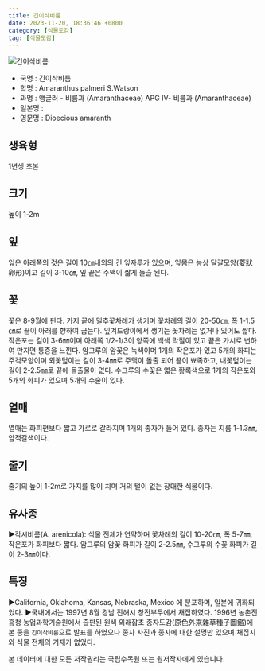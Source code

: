 ```yaml
---
title: 긴이삭비름
date: 2023-11-20, 18:36:46 +0800
category: [식물도감]
tag: [식물도감]
---
```




![긴이삭비름](http://www.nature.go.kr/fileUpload/plants/basic/Amaranthaceae/Amaranthus/1585/1585_20160725151630797files_th2.jpg)
- 국명 : 긴이삭비름
- 학명 : Amaranthus palmeri S.Watson
- 과명 : 앵글러 - 비름과 (Amaranthaceae) APG Ⅳ- 비름과 (Amaranthaceae)
- 일본명 : 
- 영문명 : Dioecious amaranth


## 생육형
1년생 초본
## 크기
높이 1-2m
## 잎
잎은 아래쪽의 것은 길이 10㎝내외의 긴 잎자루가 있으며, 잎몸은 능상 달걀모양(菱狀卵形)이고 길이  3-10㎝, 잎 끝은 주맥이 짧게 돌출 된다.
## 꽃
꽃은 8-9월에 핀다. 가지 끝에 밀추꽃차례가 생기며 꽃차례의 길이 20-50㎝, 폭 1-1.5㎝로 끝이 아래를 향하여 굽는다. 잎겨드랑이에서 생기는 꽃차례는 없거나 있어도 짧다. 작은포는 길이 3-6㎜이며 아래쪽 1/2-1/3이 양쪽에 백색 막질이 있고 끝은 가시로 변하여 만지면 통증을 느낀다. 암그루의 암꽃은 녹색이며 1개의 작은포가 있고 5개의 화피는 주걱모양이며 외꽃덮이는 길이 3-4㎜로 주맥이 돌출 되어 끝이 뾰족하고, 내꽃덮이는 길이 2-2.5㎜로 끝에 돌출물이 없다. 수그루의 수꽃은 엷은 황록색으로 1개의 작은포와 5개의 화피가 있으며 5개의 수술이 있다.
## 열매
열매는 화피편보다 짧고 가로로 갈라지며 1개의 종자가 들어 있다. 종자는 지름 1-1.3㎜, 암적갈색이다.
## 줄기
줄기의 높이 1-2m로 가지를 많이 치며 거의 털이 없는 장대한 식물이다.
## 유사종
▶각시비름(A. arenicola): 식물 전체가 연약하며 꽃차례의 길이 10-20㎝, 폭 5-7㎜, 작은포가 화피보다 짧다. 암그루의 암꽃 화피가 길이 2-2.5㎜, 수그루의 수꽃 화피가 길이 2-3㎜이다.
## 특징
▶California, Oklahoma, Kansas, Nebraska, Mexico 에 분포하며, 일본에 귀화되었다.▶국내에서는 1997년 8월 경남 진해시 창전부두에서 채집하였다. 1996년 농촌진흥청 농업과학기술원에서 출판된 원색 외래잡초 종자도감(原色外來雜草種子圖鑑)에 본 종을 `긴이삭비름`으로 발표를 하였으나 종자 사진과 종자에 대한 설명만 있으며 채집지와 식물 전체의 기재가 없었다.






본 데이터에 대한 모든 저작권리는 국립수목원 또는 원저작자에게 있습니다.
